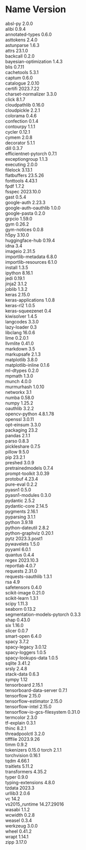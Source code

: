 # Name                    Version                   
absl-py                   2.0.0                    
alibi                     0.9.4                   
annotated-types           0.6.0                    
asttokens                 2.4.0                   
astunparse                1.6.3                    
attrs                     23.1.0                   
backcall                  0.2.0                    
bayesian-optimization     1.4.3                    
blis                      0.7.11                  
cachetools                5.3.1                   
captum                    0.6.0                    
catalogue                 2.0.10                   
certifi                   2023.7.22               
charset-normalizer        3.3.0                   
click                     8.1.7                  
cloudpathlib              0.16.0                  
cloudpickle               2.2.1                    
colorama                  0.4.6                   
confection                0.1.4                  
contourpy                 1.1.1                  
cycler                    0.12.1               
cymem                     2.0.8                   
decorator                 5.1.1                  
dill                      0.3.7                 
efficientnet-pytorch      0.7.1                   
exceptiongroup            1.1.3                    
executing                 2.0.0                   
filelock                  3.13.1                  
flatbuffers               23.5.26                 
fonttools                 4.43.1                   
fpdf                      1.7.2                   
fsspec                    2023.10.0               
gast                      0.5.4                 
google-auth               2.23.3            
google-auth-oauthlib      1.0.0           
google-pasta              0.2.0             
grpcio                    1.59.0                 
gym                       0.26.2                   
gym-notices               0.0.8                    
h5py                      3.10.0                   
huggingface-hub           0.19.4                  
idna                      3.4                    
imageio                   2.31.5                   
importlib-metadata        6.8.0                    
importlib-resources       6.1.0                    
install                   1.3.5                  
ipython                   8.16.1                   
jedi                      0.19.1                  
jinja2                    3.1.2                   
joblib                    1.3.2                    
keras                     2.15.0                  
keras-applications        1.0.8                  
keras-rl2                 1.0.5                   
keras-squeezenet          0.4                    
kiwisolver                1.4.5                
langcodes                 3.3.0                    
lazy-loader               0.3                      
libclang                  16.0.6                   
lime                      0.2.0.1                  
llvmlite                  0.41.0                 
markdown                  3.5                      
markupsafe                2.1.3                   
matplotlib                3.8.0                    
matplotlib-inline         0.1.6                   
ml-dtypes                 0.2.0                  
mpmath                    1.3.0                  
munch                     4.0.0                
murmurhash                1.0.10                  
networkx                  3.1                 
numba                     0.58.0                
numpy                     1.25.2               
oauthlib                  3.2.2                 
opencv-python             4.8.1.78               
openssl                   3.0.11             
opt-einsum                3.3.0                 
packaging                 23.2              
pandas                    2.1.1                
parso                     0.8.3                    
pickleshare               0.7.5                   
pillow                    9.5.0                 
pip                       23.2.1          
preshed                   3.0.9                   
pretrainedmodels          0.7.4              
prompt-toolkit            3.0.39                 
protobuf                  4.23.4                  
pure-eval                 0.2.2                  
pyasn1                    0.5.0                
pyasn1-modules            0.3.0               
pydantic                  2.5.2             
pydantic-core             2.14.5               
pygments                  2.16.1          
pyparsing                 3.1.1            
python                    3.9.18        
python-dateutil           2.8.2                 
python-graphviz           0.20.1                
pytz                      2023.3.post1       
pywavelets                1.5.0              
pyyaml                    6.0.1             
quantus                   0.4.4            
regex                     2023.10.3              
reportlab                 4.0.7              
requests                  2.31.0              
requests-oauthlib         1.3.1            
rsa                       4.9              
safetensors               0.4.0            
scikit-image              0.21.0         
scikit-learn              1.3.1             
scipy                     1.11.3     
seaborn                   0.13.2      
segmentation-models-pytorch 0.3.3         
shap                      0.43.0         
six                       1.16.0              
slicer                    0.0.7          
smart-open                6.4.0             
spacy                     3.7.2         
spacy-legacy              3.0.12         
spacy-loggers             1.0.5           
spacy-lookups-data        1.0.5        
sqlite                    3.41.2   
srsly                     2.4.8               
stack-data                0.6.3        
sympy                     1.12      
tensorboard               2.15.1      
tensorboard-data-server   0.7.1     
tensorflow                2.15.0      
tensorflow-estimator      2.15.0     
tensorflow-intel          2.15.0     
tensorflow-io-gcs-filesystem 0.31.0      
termcolor                 2.3.0        
tf-explain                0.3.1      
thinc                     8.2.1      
threadpoolctl             3.2.0          
tifffile                  2023.9.26   
timm                      0.9.2    
tokenizers                0.15.0 
torch                     2.1.1    
torchvision               0.16.1    
tqdm                      4.66.1    
traitlets                 5.11.2  
transformers              4.35.2  
typer                     0.9.0  
typing-extensions         4.8.0   
tzdata                    2023.3    
urllib3                   2.0.6      
vc                        14.2   
vs2015_runtime            14.27.29016     
wasabi                    1.1.2               
wcwidth                   0.2.8       
weasel                    0.3.4     
werkzeug                  3.0.0      
wheel                     0.41.2      
wrapt                     1.14.1             
zipp                      3.17.0     
